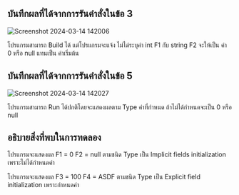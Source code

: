 ## บันทึกผลที่ได้จากการรันคำสั่งในข้อ 3

![Screenshot 2024-03-14 142006](https://github.com/Phetteepop/03376836-OOP-2566-Lab-05/assets/144197367/598af076-3978-4b65-9721-36c839d77336)


โปรแกรมสามารถ Build ได้ แต่โปรแกรมจะแจ้ง ไม่ได่ระบุค่า int F1 กับ string F2 จะให้เป็น ค่า 0 หรือ null แทนเป็น
ค่าเริ่มต้น

## บันทึกผลที่ได้จากการรันคำสั่งในข้อ 5


![Screenshot 2024-03-14 142027](https://github.com/Phetteepop/03376836-OOP-2566-Lab-05/assets/144197367/8c209899-5019-4010-a4f1-1f419d311dce)

โปรแกรมสามารถ Run ได้ปกติโดยจะแสดงผลตาม Type ค่าที่กำหนด ถ้าไม่ได้กำหนดจะเป็น 0 หรือ null

## อธิบายสิ่งที่พบในการทดลอง

โปรแกรมจะแสดงผล F1 = 0 F2 = null ตามชนิด Type เป็น Implicit fields initialization เพราะไม่ได้กำหนดค่า

โปรแกรมจะแสดงผล F3 = 100 F4 = ASDF ตามชนิด Type เป็น Explicit field initialization เพราะกำหนดค่า
